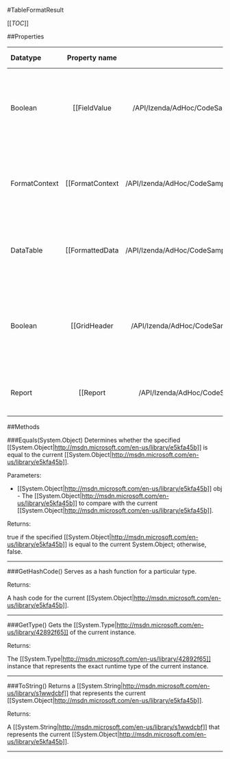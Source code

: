 #TableFormatResult

[[_TOC_]]

##Properties

|Datatype|Property name|Property description|Default Value|
|:-------|:----------:|:-----------------:|:-----------:|
|Boolean|[[FieldValue|/API/Izenda/AdHoc/CodeSamples/Izenda_AdHoc_TableFormatResult_FieldValue]]| Determines whether this result item is being formatted for field&#124;value style. |False|
|FormatContext|[[FormatContext|/API/Izenda/AdHoc/CodeSamples/Izenda_AdHoc_TableFormatResult_FormatContext]]| Gets or sets the context that will be used for formatting each data column. |null|
|DataTable|[[FormattedData|/API/Izenda/AdHoc/CodeSamples/Izenda_AdHoc_TableFormatResult_FormattedData]]| Gets or sets the loaded and formatted data that the context is using. |null|
|Boolean|[[GridHeader|/API/Izenda/AdHoc/CodeSamples/Izenda_AdHoc_TableFormatResult_GridHeader]]| Determines whether this result item represents a header column for a field&#124;value pair. |False|
|Report|[[Report|/API/Izenda/AdHoc/CodeSamples/Izenda_AdHoc_TableFormatResult_Report]]| Gets the report that this context belongs to. |null|


##Methods

###Equals(System.Object)
Determines whether the specified [[System.Object|http://msdn.microsoft.com/en-us/library/e5kfa45b]] is equal to the current [[System.Object|http://msdn.microsoft.com/en-us/library/e5kfa45b]].

Parameters: 

* [[System.Object|http://msdn.microsoft.com/en-us/library/e5kfa45b]] obj  - The [[System.Object|http://msdn.microsoft.com/en-us/library/e5kfa45b]] to compare with the current [[System.Object|http://msdn.microsoft.com/en-us/library/e5kfa45b]].





Returns:

true if the specified [[System.Object|http://msdn.microsoft.com/en-us/library/e5kfa45b]] is equal to the current System.Object; otherwise, false.


---


###GetHashCode()
 Serves as a hash function for a particular type.  





Returns:

A hash code for the current [[System.Object|http://msdn.microsoft.com/en-us/library/e5kfa45b]].


---


###GetType()
Gets the [[System.Type|http://msdn.microsoft.com/en-us/library/42892f65]] of the current instance.





Returns:

The [[System.Type|http://msdn.microsoft.com/en-us/library/42892f65]] instance that represents the exact runtime type of the current instance.


---


###ToString()
Returns a [[System.String|http://msdn.microsoft.com/en-us/library/s1wwdcbf]] that represents the current [[System.Object|http://msdn.microsoft.com/en-us/library/e5kfa45b]].





Returns:

A [[System.String|http://msdn.microsoft.com/en-us/library/s1wwdcbf]] that represents the current [[System.Object|http://msdn.microsoft.com/en-us/library/e5kfa45b]].


---


